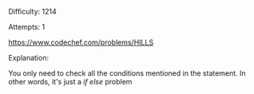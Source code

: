 Difficulty: 1214

Attempts: 1

https://www.codechef.com/problems/HILLS

Explanation:

You only need to check all the conditions mentioned in the statement. In other words, 
it's just a *if else* problem
